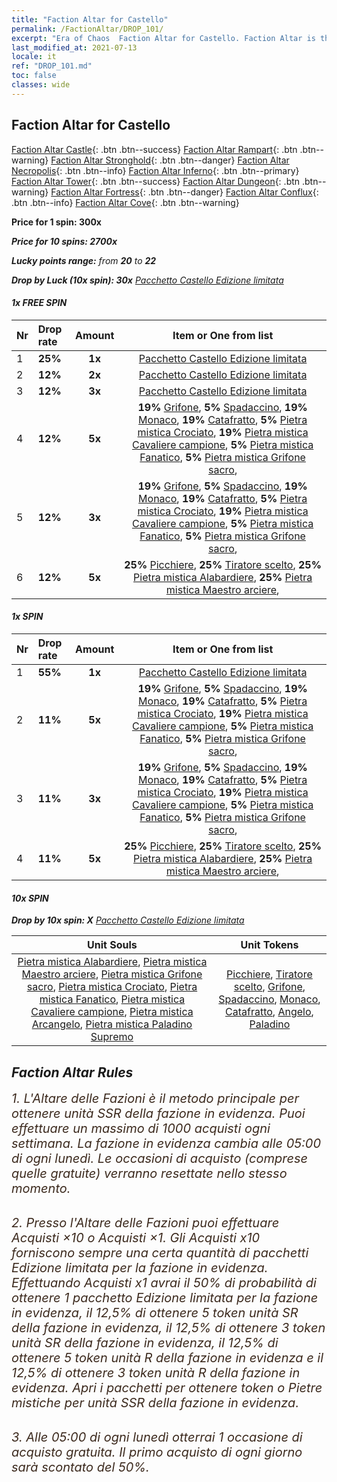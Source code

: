 ```yaml
---
title: "Faction Altar for Castello"
permalink: /FactionAltar/DROP_101/
excerpt: "Era of Chaos  Faction Altar for Castello. Faction Altar is the primary method for obtaining SSR units from the popular faction. Limited to 1,000 purchases each week. The popular faction changes at 05:00 every Monday. Purchase attempts and free purchase attempts will also reset then."
last_modified_at: 2021-07-13
locale: it
ref: "DROP_101.md"
toc: false
classes: wide
---
```


##  Faction Altar for **Castello**

  [Faction Altar Castle](/it/FactionAltar/DROP_101/){: .btn .btn--success} [Faction Altar Rampart](/it/FactionAltar/DROP_102/){: .btn .btn--warning} [Faction Altar Stronghold](/it/FactionAltar/DROP_103/){: .btn .btn--danger} [Faction Altar Necropolis](/it/FactionAltar/DROP_104/){: .btn .btn--info} [Faction Altar Inferno](/it/FactionAltar/DROP_105/){: .btn .btn--primary} [Faction Altar Tower](/it/FactionAltar/DROP_106/){: .btn .btn--success} [Faction Altar Dungeon](/it/FactionAltar/DROP_107/){: .btn .btn--warning} [Faction Altar Fortress](/it/FactionAltar/DROP_108/){: .btn .btn--danger} [Faction Altar Conflux](/it/FactionAltar/DROP_109/){: .btn .btn--info} [Faction Altar Cove](/it/FactionAltar/DROP_112/){: .btn .btn--warning} 

  **Price for 1 spin: 300x** <i class="fas fa-gem"/>

  **Price for 10 spins: 2700x** <i class="fas fa-gem"/>

  **Lucky points range:** from **20** to **22**

  **Drop by Luck (10x spin): 30x** [Pacchetto Castello Edizione limitata](/ItemsIT/con_2139/)

####  1x FREE SPIN 

  |    Nr    |  Drop rate  |  Amount   |   Item or One from list  |
  |:---------|:------------|:---------:|:------------------------:|
  | 1 | **25%** | **1x** | [Pacchetto Castello Edizione limitata](/ItemsIT/con_2139/) |
  | 2 | **12%** | **2x** | [Pacchetto Castello Edizione limitata](/ItemsIT/con_2139/) |
  | 3 | **12%** | **3x** | [Pacchetto Castello Edizione limitata](/ItemsIT/con_2139/) |
  | 4 | **12%** | **5x** |  **19%** [Grifone](/ItemsIT/unt_192/),  **5%** [Spadaccino](/ItemsIT/unt_193/),  **19%** [Monaco](/ItemsIT/unt_194/),  **19%** [Catafratto](/ItemsIT/unt_195/),  **5%** [Pietra mistica Crociato](/ItemsIT/unt_285/),  **19%** [Pietra mistica Cavaliere campione](/ItemsIT/unt_287/),  **5%** [Pietra mistica Fanatico](/ItemsIT/unt_286/),  **5%** [Pietra mistica Grifone sacro](/ItemsIT/unt_284/),  |
  | 5 | **12%** | **3x** |  **19%** [Grifone](/ItemsIT/unt_192/),  **5%** [Spadaccino](/ItemsIT/unt_193/),  **19%** [Monaco](/ItemsIT/unt_194/),  **19%** [Catafratto](/ItemsIT/unt_195/),  **5%** [Pietra mistica Crociato](/ItemsIT/unt_285/),  **19%** [Pietra mistica Cavaliere campione](/ItemsIT/unt_287/),  **5%** [Pietra mistica Fanatico](/ItemsIT/unt_286/),  **5%** [Pietra mistica Grifone sacro](/ItemsIT/unt_284/),  |
  | 6 | **12%** | **5x** |  **25%** [Picchiere](/ItemsIT/unt_190/),  **25%** [Tiratore scelto](/ItemsIT/unt_191/),  **25%** [Pietra mistica Alabardiere](/ItemsIT/unt_282/),  **25%** [Pietra mistica Maestro arciere](/ItemsIT/unt_283/),  |


####  1x SPIN 

  |    Nr    |  Drop rate  |  Amount   |   Item or One from list  |
  |:---------|:------------|:---------:|:------------------------:|
  | 1 | **55%** | **1x** | [Pacchetto Castello Edizione limitata](/ItemsIT/con_2139/) |
  | 2 | **11%** | **5x** |  **19%** [Grifone](/ItemsIT/unt_192/),  **5%** [Spadaccino](/ItemsIT/unt_193/),  **19%** [Monaco](/ItemsIT/unt_194/),  **19%** [Catafratto](/ItemsIT/unt_195/),  **5%** [Pietra mistica Crociato](/ItemsIT/unt_285/),  **19%** [Pietra mistica Cavaliere campione](/ItemsIT/unt_287/),  **5%** [Pietra mistica Fanatico](/ItemsIT/unt_286/),  **5%** [Pietra mistica Grifone sacro](/ItemsIT/unt_284/),  |
  | 3 | **11%** | **3x** |  **19%** [Grifone](/ItemsIT/unt_192/),  **5%** [Spadaccino](/ItemsIT/unt_193/),  **19%** [Monaco](/ItemsIT/unt_194/),  **19%** [Catafratto](/ItemsIT/unt_195/),  **5%** [Pietra mistica Crociato](/ItemsIT/unt_285/),  **19%** [Pietra mistica Cavaliere campione](/ItemsIT/unt_287/),  **5%** [Pietra mistica Fanatico](/ItemsIT/unt_286/),  **5%** [Pietra mistica Grifone sacro](/ItemsIT/unt_284/),  |
  | 4 | **11%** | **5x** |  **25%** [Picchiere](/ItemsIT/unt_190/),  **25%** [Tiratore scelto](/ItemsIT/unt_191/),  **25%** [Pietra mistica Alabardiere](/ItemsIT/unt_282/),  **25%** [Pietra mistica Maestro arciere](/ItemsIT/unt_283/),  |


####  10x SPIN 

  **Drop by 10x spin: X** [Pacchetto Castello Edizione limitata](/ItemsIT/con_2139/)

  |    Unit Souls    |  Unit Tokens  |
  |:----------------:|:-------------:|
  | [Pietra mistica Alabardiere](/ItemsIT/unt_282/), [Pietra mistica Maestro arciere](/ItemsIT/unt_283/), [Pietra mistica Grifone sacro](/ItemsIT/unt_284/), [Pietra mistica Crociato](/ItemsIT/unt_285/), [Pietra mistica Fanatico](/ItemsIT/unt_286/), [Pietra mistica Cavaliere campione](/ItemsIT/unt_287/), [Pietra mistica Arcangelo](/ItemsIT/unt_288/), [Pietra mistica Paladino Supremo](/ItemsIT/unt_289/) | [Picchiere](/ItemsIT/unt_190/), [Tiratore scelto](/ItemsIT/unt_191/), [Grifone](/ItemsIT/unt_192/), [Spadaccino](/ItemsIT/unt_193/), [Monaco](/ItemsIT/unt_194/), [Catafratto](/ItemsIT/unt_195/), [Angelo](/ItemsIT/unt_196/), [Paladino](/ItemsIT/unt_197/) |



## Faction Altar Rules

  <span style="color: #3c2a1e;font-size:20px">1. L'Altare delle Fazioni è il metodo principale per ottenere unità SSR della fazione in evidenza. Puoi effettuare un massimo di 1000 acquisti ogni settimana. La fazione in evidenza cambia alle 05:00 di ogni lunedì. Le occasioni di acquisto (comprese quelle gratuite) verranno resettate nello stesso momento.</span><br/>

<br/>  <span style="color: #3c2a1e;font-size:20px">2. Presso l'Altare delle Fazioni puoi effettuare Acquisti ×10 o Acquisti ×1. Gli Acquisti x10 forniscono sempre una certa quantità di pacchetti Edizione limitata per la fazione in evidenza. Effettuando Acquisti x1 avrai il 50% di probabilità di ottenere 1 pacchetto Edizione limitata per la fazione in evidenza, il 12,5% di ottenere 5 token unità SR della fazione in evidenza, il 12,5% di ottenere 3 token unità SR della fazione in evidenza, il 12,5% di ottenere 5 token unità R della fazione in evidenza e il 12,5% di ottenere 3 token unità R della fazione in evidenza. Apri i pacchetti per ottenere token o Pietre mistiche per unità SSR della fazione in evidenza.</span>

<br/>  <span style="color: #3c2a1e;font-size:20px">3. Alle 05:00 di ogni lunedì otterrai 1 occasione di acquisto gratuita. Il primo acquisto di ogni giorno sarà scontato del 50%.</span><br/>

<br/>